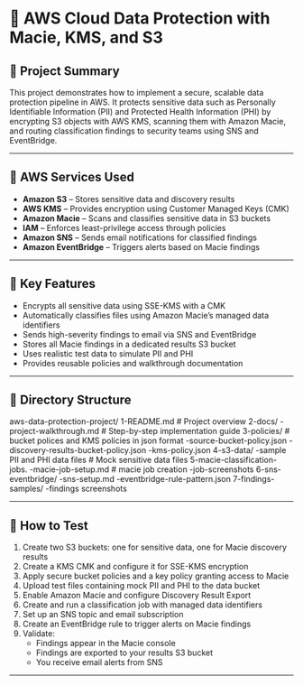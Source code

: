 # 🔐 AWS Cloud Data Protection with Macie, KMS, and S3

## 📘 Project Summary

This project demonstrates how to implement a secure, scalable data protection pipeline in AWS. It protects sensitive data such as Personally Identifiable Information (PII) and Protected Health Information (PHI) by encrypting S3 objects with AWS KMS, scanning them with Amazon Macie, and routing classification findings to security teams using SNS and EventBridge.


---

## 🧰 AWS Services Used

- **Amazon S3** – Stores sensitive data and discovery results
- **AWS KMS** – Provides encryption using Customer Managed Keys (CMK)
- **Amazon Macie** – Scans and classifies sensitive data in S3 buckets
- **IAM** – Enforces least-privilege access through policies
- **Amazon SNS** – Sends email notifications for classified findings
- **Amazon EventBridge** – Triggers alerts based on Macie findings

---

## 🚀 Key Features

- Encrypts all sensitive data using SSE-KMS with a CMK
- Automatically classifies files using Amazon Macie’s managed data identifiers
- Sends high-severity findings to email via SNS and EventBridge
- Stores all Macie findings in a dedicated results S3 bucket
- Uses realistic test data to simulate PII and PHI
- Provides reusable policies and walkthrough documentation

---

## 📁 Directory Structure

aws-data-protection-project/
1-README.md                           # Project overview
2-docs/
   -project-walkthrough.md           # Step-by-step implementation guide
3-policies/                           # bucket polices and KMS policies in json format
   -source-bucket-policy.json
   -discovery-results-bucket-policy.json
   -kms-policy.json
4-s3-data/
   -sample PII and PHI data files         # Mock sensitive data files
5-macie-classification-jobs.
   -macie-job-setup.md                    # macie job creation 
   -job-screenshots
6-sns-eventbridge/
   -sns-setup.md
   -eventbridge-rule-pattern.json
7-findings-samples/
   -findings screenshots
   
---

## 🧪 How to Test

1. Create two S3 buckets: one for sensitive data, one for Macie discovery results
2. Create a KMS CMK and configure it for SSE-KMS encryption
3. Apply secure bucket policies and a key policy granting access to Macie
4. Upload test files containing mock PII and PHI to the data bucket
5. Enable Amazon Macie and configure Discovery Result Export
6. Create and run a classification job with managed data identifiers
7. Set up an SNS topic and email subscription
8. Create an EventBridge rule to trigger alerts on Macie findings
9. Validate:
   - Findings appear in the Macie console
   - Findings are exported to your results S3 bucket
   - You receive email alerts from SNS

---
